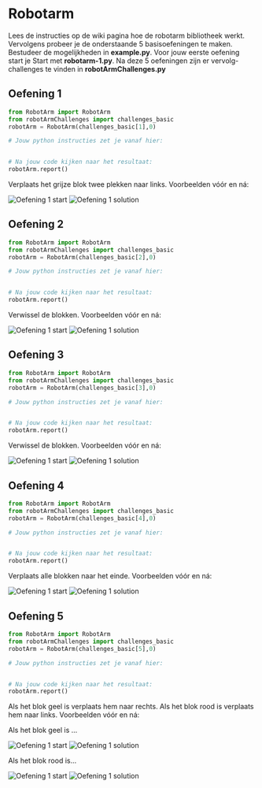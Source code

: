 # Robotarm

Lees de instructies op de wiki pagina hoe de robotarm bibliotheek werkt. Vervolgens probeer je de onderstaande 5 basisoefeningen te maken. Bestudeer de mogelijkheden in **example.py**. Voor jouw eerste oefening start je Start met **robotarm-1.py**. Na deze 5 oefeningen zijn er vervolg-challenges te vinden in **robotArmChallenges.py**

## Oefening 1
```python
from RobotArm import RobotArm
from robotArmChallenges import challenges_basic
robotArm = RobotArm(challenges_basic[1],0)

# Jouw python instructies zet je vanaf hier:


# Na jouw code kijken naar het resultaat:
robotArm.report()
```
Verplaats het grijze blok twee plekken naar links. Voorbeelden vóór en ná:

![Oefening 1 start](readme/1-start.png)
![Oefening 1 solution](readme/1-solution.png)

## Oefening 2
```python
from RobotArm import RobotArm
from robotArmChallenges import challenges_basic
robotArm = RobotArm(challenges_basic[2],0)

# Jouw python instructies zet je vanaf hier:


# Na jouw code kijken naar het resultaat:
robotArm.report()
```
Verwissel de blokken. Voorbeelden vóór en ná:

![Oefening 1 start](readme/2-start.png)
![Oefening 1 solution](readme/2-solution.png)

## Oefening 3
```python
from RobotArm import RobotArm
from robotArmChallenges import challenges_basic
robotArm = RobotArm(challenges_basic[3],0)

# Jouw python instructies zet je vanaf hier:


# Na jouw code kijken naar het resultaat:
robotArm.report()
```
Verwissel de blokken. Voorbeelden vóór en ná:

![Oefening 1 start](readme/3-start.png)
![Oefening 1 solution](readme/3-solution.png)

## Oefening 4
```python
from RobotArm import RobotArm
from robotArmChallenges import challenges_basic
robotArm = RobotArm(challenges_basic[4],0)

# Jouw python instructies zet je vanaf hier:


# Na jouw code kijken naar het resultaat:
robotArm.report()
```
Verplaats alle blokken naar het einde. Voorbeelden vóór en ná:

![Oefening 1 start](readme/4-start.png)
![Oefening 1 solution](readme/4-solution.png)

## Oefening 5
```python
from RobotArm import RobotArm
from robotArmChallenges import challenges_basic
robotArm = RobotArm(challenges_basic[5],0)

# Jouw python instructies zet je vanaf hier:


# Na jouw code kijken naar het resultaat:
robotArm.report()
```
Als het blok geel is verplaats hem naar rechts. Als het blok rood is verplaats hem naar links. Voorbeelden vóór en ná:

Als het blok geel is ...

![Oefening 1 start](readme/5-start.png)
![Oefening 1 solution](readme/5-solution.png)

Als het blok rood is...

![Oefening 1 start](readme/5-start-2.png)
![Oefening 1 solution](readme/5-solution-2.png)

